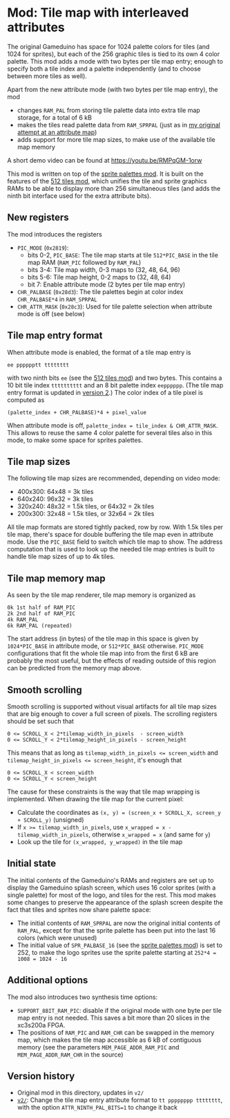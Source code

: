 Mod: Tile map with interleaved attributes
=========================================
The original Gameduino has space for 1024 palette colors for tiles (and 1024 for sprites), but each of the 256 graphic tiles is tied to its own 4 color palette. This mod adds a mode with two bytes per tile map entry; enough to specify both a tile index and a palette independently (and to choose between more tiles as well).

Apart from the new attribute mode (with two bytes per tile map entry), the mod
- changes `RAM_PAL` from storing tile palette data into extra tile map storage, for a total of 6 kB
- makes the tiles read palette data from `RAM_SPRPAL` (just as in [my original attempt at an attribute map](../attrmap/))
- adds support for more tile map sizes, to make use of the available tile map memory

A short demo video can be found at https://youtu.be/RMPqGM-1orw

This mod is written on top of the [sprite palettes mod](../sprite_palettes/). It is built on the features of the [512 tiles mod](../512_tiles/), which unifies the tile and sprite graphics RAMs to be able to display more than 256 simultaneous tiles (and adds the ninth bit interface used for the extra attribute bits).

New registers
-------------
The mod introduces the registers
- `PIC_MODE` (`0x2819`):
    - bits 0-2, `PIC_BASE`: The tile map starts at tile `512*PIC_BASE` in the tile map RAM (`RAM_PIC` followed by `RAM_PAL`)
    - bits 3-4: Tile map width, 0-3 maps to (32, 48, 64, 96)
    - bits 5-6: Tile map height, 0-2 maps to (32, 48, 64)
    - bit 7: Enable attribute mode (2 bytes per tile map entry)
- `CHR_PALBASE` (`0x28d3`): The tile palettes begin at color index `CHR_PALBASE*4` in `RAM_SPRPAL`
- `CHR_ATTR_MASK` (`0x28c3`): Used for tile palette selection when attribute mode is off (see below)

Tile map entry format
---------------------
When attribute mode is enabled, the format of a tile map entry is

    ee pppppptt tttttttt

with two ninth bits `ee` (see the [512 tiles mod](../512_tiles/)) and two bytes. This contains a 10 bit tile index `tttttttttt` and an 8 bit palette index `eepppppp`.
(The tile map entry format is updated in [version 2](v2/).)
The color index of a tile pixel is computed as

    (palette_index + CHR_PALBASE)*4 + pixel_value

When attribute mode is off, `palette_index = tile_index & CHR_ATTR_MASK`. This allows to reuse the same 4 color palette for several tiles also in this mode, to make some space for sprites palettes.

Tile map sizes
--------------
The following tile map sizes are recommended, depending on video mode:
- 400x300: 64x48 = 3k tiles
- 640x240: 96x32 = 3k tiles
- 320x240: 48x32 = 1.5k tiles, or 64x32 = 2k tiles
- 200x300: 32x48 = 1.5k tiles, or 32x64 = 2k tiles

All tile map formats are stored tightly packed, row by row.
With 1.5k tiles per tile map, there's space for double buffering the tile map even in attribute mode. Use the `PIC_BASE` field to switch which tile map to show.
The address computation that is used to look up the needed tile map entries is built to handle tile map sizes of up to 4k tiles.

Tile map memory map
-------------------
As seen by the tile map renderer, tile map memory is organized as

    0k 1st half of RAM_PIC
    2k 2nd half of RAM_PIC
    4k RAM_PAL
    6k RAM_PAL (repeated)

The start address (in bytes) of the tile map in this space is given by `1024*PIC_BASE` in attribute mode, or `512*PIC_BASE` otherwise.
`PIC_MODE` configurations that fit the whole tile map into from the first 6 kB are probably the most useful,
but the effects of reading outside of this region can be predicted from the memory map above.

Smooth scrolling
----------------
Smooth scrolling is supported without visual artifacts for all tile map sizes that are big enough to cover a full screen of pixels.
The scrolling registers should be set such that

    0 <= SCROLL_X < 2*tilemap_width_in_pixels  - screen_width
    0 <= SCROLL_Y < 2*tilemap_height_in_pixels - screen_height

This means that as long as `tilemap_width_in_pixels <= screen_width` and `tilemap_height_in_pixels <= screen_height`, it's enough that

    0 <= SCROLL_X < screen_width
    0 <= SCROLL_Y < screen_height

The cause for these constraints is the way that tile map wrapping is implemented. When drawing the tile map for the current pixel:
- Calculate the coordinates as `(x, y) = (screen_x + SCROLL_X, screen_y + SCROLL_y)` (unsigned)
- If `x >= tilemap_width_in_pixels`, use `x_wrapped = x - tilemap_width_in_pixels`, otherwise `x_wrapped = x` (and same for `y`)
- Look up the tile for `(x_wrapped, y_wrapped)` in the tile map

Initial state
-------------
The initial contents of the Gameduino's RAMs and registers are set up to display the Gameduino splash screen, which uses 16 color sprites (with a single palette) for most of the logo, and tiles for the rest.
This mod makes some changes to preserve the appearance of the splash screen despite the fact that tiles and sprites now share palette space:
- The initial contents of `RAM_SPRPAL` are now the original initial contents of `RAM_PAL`, except for that the sprite palette has been put into the last 16 colors (which were unused)
- The initial value of `SPR_PALBASE_16` (see the [sprite palettes mod](../sprite_palettes/)) is set to 252, to make the logo sprites use the sprite palette starting at `252*4 = 1008 = 1024 - 16`

Additional options
------------------
The mod also introduces two synthesis time options:
- `SUPPORT_8BIT_RAM_PIC`: disable if the original mode with one byte per tile map entry is not needed. This saves a bit more than 20 slices in the xc3s200a FPGA.
- The positions of `RAM_PIC` and `RAM_CHR` can be swapped in the memory map, which makes the tile map accessible as 6 kB of contiguous memory (see the parameters `MEM_PAGE_ADDR_RAM_PIC` and `MEM_PAGE_ADDR_RAM_CHR` in the source)

Version history
---------------
- Original mod in this directory, updates in `v2/`
- [`v2/`](v2/): Change the tile map entry attribute format to `tt pppppppp tttttttt`, with the option `ATTR_NINTH_PAL_BITS=1` to change it back
